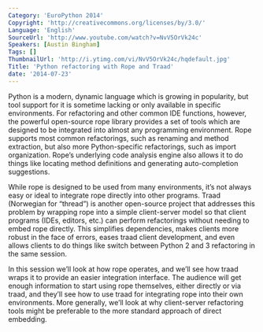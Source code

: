 ```yaml
---
Category: 'EuroPython 2014'
Copyright: 'http://creativecommons.org/licenses/by/3.0/'
Language: 'English'
SourceUrl: 'http://www.youtube.com/watch?v=NvV5OrVk24c'
Speakers: [Austin Bingham]
Tags: []
ThumbnailUrl: 'http://i.ytimg.com/vi/NvV5OrVk24c/hqdefault.jpg'
Title: 'Python refactoring with Rope and Traad'
date: '2014-07-23'
---
```

Python is a modern, dynamic language which is growing in popularity, but tool support for it is sometime lacking or only available in specific environments. For refactoring and other common IDE functions, however, the powerful open-source rope library provides a set of tools which are designed to be integrated into almost any programming environment. Rope supports most common refactorings, such as renaming and method extraction, but also more Python-specific refactorings, such as import organization. Rope’s underlying code analysis engine also allows it to do things like locating method definitions and generating auto-completion suggestions.

While rope is designed to be used from many environments, it’s not always easy or ideal to integrate rope directly into other programs. Traad  (Norwegian for “thread”) is another open-source project that addresses this problem by wrapping rope into a simple client-server model so that client programs (IDEs, editors, etc.) can perform refactorings without needing to embed rope directly. This simplifies dependencies, makes clients more robust in the face of errors, eases traad client development, and even allows clients to do things like switch between Python 2 and 3 refactoring in the same session.

In this session we’ll look at how rope operates, and we’ll see how traad wraps it to provide an easier integration interface. The audience will get enough information to start using rope themselves, either directly or via traad, and they’ll see how to use traad for integrating rope into their own environments. More generally, we’ll look at why client-server refactoring tools might be preferable to the more standard approach of direct embedding. 
